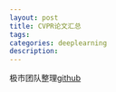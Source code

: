 ```yaml
---
layout: post
title: CVPR论文汇总
tags:
categories: deeplearning
description:
---
```


极市团队整理[github](https://github.com/extreme-assistant/cvpr2019)
